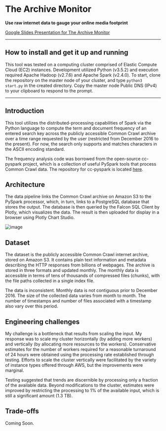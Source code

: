 # The Archive Monitor

**Use raw internet data to gauge your online media footprint**

  

[Google Slides Presentation for The Archive Monitor](https://docs.google.com/presentation/d/1o3R8Odrkqcwbpp6PAXOucX0fcK6NtDUzxhY4cG0X4Yc/edit#slide=id.g7c92e72691_0_132)

  

<hr/>

  

## How to install and get it up and running

This tool was tested on a computing cluster comprised of Elastic Compute Cloud (EC2) instances. Development utilized Python (v3.5.2) and execution required Apache Hadoop (v2.7.6) and Apache Spark
(v2.4.0).  To start, clone the repository on the master node of your cluster, and type `python3 start.py` in the created directory. Copy the master node Public DNS (IPv4) to your clipboard to respond
to the prompt.

  

<hr/>

  

## Introduction

This tool utilizes the distributed-processing capabilities of Spark via the Python language to compute the term and document frequency of an entered search key across the publicly accessible Common 
Crawl archive over a time range requested by the user (restricted from December 2016 to the present). For now, the search only supports and matches characters in the ASCII encoding standard.

The frequency analysis code was borrowed from the open-source cc-pyspark project, which is a collection of useful PySpark tools that process Common Crawl data.  The repository for cc-pyspark is located 
[here](https://github.com/commoncrawl/cc-pyspark).

## Architecture

The data pipeline links the Common Crawl archive on Amazon S3 to the PySpark processor, which, in turn, links to a PostgreSQL database that stores the output. The database is then queried by the Falcon 
SQL Client by Plotly, which visualizes the data. The result is then uploaded for display in a browser using Plotly Chart Studio.

![image](/Users/ryan/Downloads/pipeline.png)  

## Dataset

The dataset is the publicly accessible Common Crawl internet archive, stored on Amazon S3. It contains plain text information and metadata describing the HTTP responses from billions of webpages. The 
archive is stored in three formats and updated monthly. The monthly data is accessible in terms of tens of thousands of compressed files (chunks), with the file paths collected in a single index file.

The data is inconsistent. Monthly data is not contiguous prior to December 2016. The size of the collected data varies from month to month. The number of timestamps and number of files associated with 
a timestamp also vary over this period.

## Engineering challenges

My challenge is a bottleneck that results from scaling the input. My response was to scale my cluster horizontally (by adding more workers) and vertically (by allocating more resources to the workers). 
Conservative estimates for the number of workers required for a reasonable turnaround of 24 hours were obtained using the processing rate established through testing. Efforts to scale the cluster 
vertically were facilitated by the variety of instance types offered through AWS, but the improvements were marginal.

Testing suggested that trends are discernible by processing only a fraction of the available data. Beyond modifications to the cluster, estimates were improved by restricting the processing to 1% of 
the available input, which is still a significant amount (1.3 TB). 

## Trade-offs

Coming Soon.

